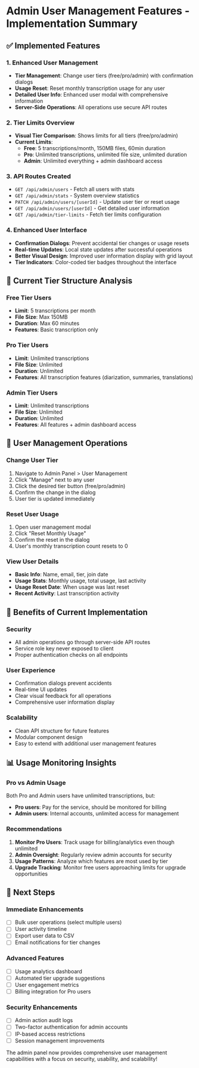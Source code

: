 # Admin User Management Features - Implementation Summary

## ✅ Implemented Features

### 1. Enhanced User Management
- **Tier Management**: Change user tiers (free/pro/admin) with confirmation dialogs
- **Usage Reset**: Reset monthly transcription usage for any user
- **Detailed User Info**: Enhanced user modal with comprehensive information
- **Server-Side Operations**: All operations use secure API routes

### 2. Tier Limits Overview
- **Visual Tier Comparison**: Shows limits for all tiers (free/pro/admin)
- **Current Limits**:
  - **Free**: 5 transcriptions/month, 150MB files, 60min duration
  - **Pro**: Unlimited transcriptions, unlimited file size, unlimited duration
  - **Admin**: Unlimited everything + admin dashboard access

### 3. API Routes Created
- `GET /api/admin/users` - Fetch all users with stats
- `GET /api/admin/stats` - System overview statistics
- `PATCH /api/admin/users/[userId]` - Update user tier or reset usage
- `GET /api/admin/users/[userId]` - Get detailed user information
- `GET /api/admin/tier-limits` - Fetch tier limits configuration

### 4. Enhanced User Interface
- **Confirmation Dialogs**: Prevent accidental tier changes or usage resets
- **Real-time Updates**: Local state updates after successful operations
- **Better Visual Design**: Improved user information display with grid layout
- **Tier Indicators**: Color-coded tier badges throughout the interface

## 🎯 Current Tier Structure Analysis

### Free Tier Users
- **Limit**: 5 transcriptions per month
- **File Size**: Max 150MB
- **Duration**: Max 60 minutes
- **Features**: Basic transcription only

### Pro Tier Users  
- **Limit**: Unlimited transcriptions
- **File Size**: Unlimited
- **Duration**: Unlimited
- **Features**: All transcription features (diarization, summaries, translations)

### Admin Tier Users
- **Limit**: Unlimited transcriptions
- **File Size**: Unlimited  
- **Duration**: Unlimited
- **Features**: All features + admin dashboard access

## 🔧 User Management Operations

### Change User Tier
1. Navigate to Admin Panel > User Management
2. Click "Manage" next to any user
3. Click the desired tier button (free/pro/admin)
4. Confirm the change in the dialog
5. User tier is updated immediately

### Reset User Usage
1. Open user management modal
2. Click "Reset Monthly Usage" 
3. Confirm the reset in the dialog
4. User's monthly transcription count resets to 0

### View User Details
- **Basic Info**: Name, email, tier, join date
- **Usage Stats**: Monthly usage, total usage, last activity
- **Usage Reset Date**: When usage was last reset
- **Recent Activity**: Last transcription activity

## 🚀 Benefits of Current Implementation

### Security
- All admin operations go through server-side API routes
- Service role key never exposed to client
- Proper authentication checks on all endpoints

### User Experience
- Confirmation dialogs prevent accidents
- Real-time UI updates
- Clear visual feedback for all operations
- Comprehensive user information display

### Scalability
- Clean API structure for future features
- Modular component design
- Easy to extend with additional user management features

## 📊 Usage Monitoring Insights

### Pro vs Admin Usage
Both Pro and Admin users have unlimited transcriptions, but:
- **Pro users**: Pay for the service, should be monitored for billing
- **Admin users**: Internal accounts, unlimited access for management

### Recommendations
1. **Monitor Pro Users**: Track usage for billing/analytics even though unlimited
2. **Admin Oversight**: Regularly review admin accounts for security
3. **Usage Patterns**: Analyze which features are most used by tier
4. **Upgrade Tracking**: Monitor free users approaching limits for upgrade opportunities

## 🔮 Next Steps

### Immediate Enhancements
- [ ] Bulk user operations (select multiple users)
- [ ] User activity timeline
- [ ] Export user data to CSV
- [ ] Email notifications for tier changes

### Advanced Features  
- [ ] Usage analytics dashboard
- [ ] Automated tier upgrade suggestions
- [ ] User engagement metrics
- [ ] Billing integration for Pro users

### Security Enhancements
- [ ] Admin action audit logs
- [ ] Two-factor authentication for admin accounts
- [ ] IP-based access restrictions
- [ ] Session management improvements

The admin panel now provides comprehensive user management capabilities with a focus on security, usability, and scalability!